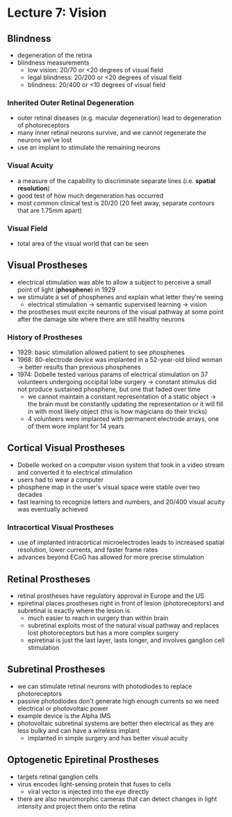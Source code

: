 # Lecture 7: Vision

## Blindness
- degeneration of the retina
- blindness measurements
  - low vision: 20/70 or <20 degrees of visual field
  - legal blindness: 20/200 or <20 degrees of visual field
  - blindness: 20/400 or <10 degrees of visual field

### Inherited Outer Retinal Degeneration
- outer retinal diseases (e.g. macular degeneration) lead to degeneration of photoreceptors
- many inner retinal neurons survive, and we cannot regenerate the neurons we've lost
- use an implant to stimulate the remaining neurons

### Visual Acuity
- a measure of the capability to discriminate separate lines (i.e. **spatial resolution**)
- good test of how much degeneration has occurred
- most common clinical test is 20/20 (20 feet away, separate contours that are 1.75mm apart)

### Visual Field
- total area of the visual world that can be seen

## Visual Prostheses
- electrical stimulation was able to allow a subject to perceive a small point of light (**phosphene**) in 1929
- we stimulate a set of phosphenes and explain what letter they're seeing
  - electrical stimulation -> semantic supervised learning -> vision
- the prostheses must excite neurons of the visual pathway at some point after the damage site where there are still healthy neurons

### History of Prostheses
- 1929: basic stimulation allowed patient to see phosphenes
- 1968: 80-electrode device was implanted in a 52-year-old blind woman -> better results than previous phosphenes
- 1974: Dobelle tested various params of electrical stimulation on 37 volunteers undergoing occipital lobe surgery -> constant stimulus did not produce sustained phosphene, but one that faded over time
  - we cannot maintain a constant representation of a static object -> the brain must be constantly updating the representation or it will fill in with most likely object (this is how magicians do their tricks)
  - 4 volunteers were implanted with permanent electrode arrays, one of them wore implant for 14 years

## Cortical Visual Prostheses
- Dobelle worked on a computer vision system that took in a video stream and converted it to electrical stimulation
- users had to wear a computer
- phosphene map in the user's visual space were stable over two decades
- fast learning to recognize letters and numbers, and 20/400 visual acuity was eventually achieved

### Intracortical Visual Prostheses
- use of implanted intracortical microelectrodes leads to increased spatial resolution, lower currents, and faster frame rates
- advances beyond ECoG has allowed for more precise stimulation

## Retinal Prostheses
- retinal prostheses have regulatory approval in Europe and the US
- epiretinal places prostheses right in front of lesion (photoreceptors) and subretinal is exactly where the lesion is
  - much easier to reach in surgery than within brain
  - subretinal exploits most of the natural visual pathway and replaces lost photoreceptors but has a more complex surgery
  - epiretinal is just the last layer, lasts longer, and involves ganglion cell stimulation

## Subretinal Prostheses
- we can stimulate retinal neurons with photodiodes to replace photoreceptors
- passive photodiodes don't generate high enough currents so we need electrical or photovoltaic power
- example device is the Alpha IMS
- photovoltaic subretinal systems are better then electrical as they are less bulky and can have a wireless implant
  - implanted in simple surgery and has better visual acuity

## Optogenetic Epiretinal Prostheses
- targets retinal ganglion cells
- virus encodes light-sensing protein that fuses to cells
  - viral vector is injected into the eye directly
- there are also neuromorphic cameras that can detect changes in light intensity and project them onto the retina